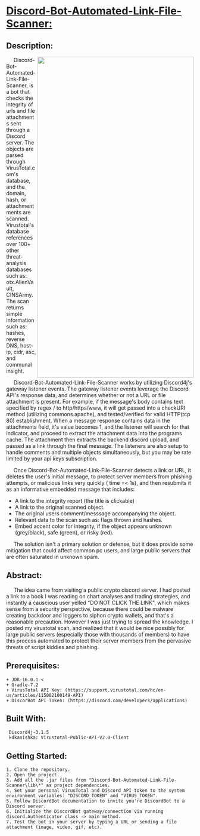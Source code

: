 <!---
Alexander Funai
https://alexanderfunai.com
July 07, 2021
DBS
-->



# <u> Discord-Bot-Automated-Link-File-Scanner: </u> 



## Description:
<img align="right" width="420" height="860" src="https://user-images.githubusercontent.com/79816891/136109263-c720f9a4-aca1-416e-8411-5d7ba68a04c9.png">

&nbsp;&nbsp;&nbsp;&nbsp; 
Discord-Bot-Automated-Link-File-Scanner, is a bot that checks the integrity of urls and file attachments sent through a Discord server. The objects are parsed through VirusTotal.com's database, and the domain, hash, or attachmentments are scanned. Virustotal's database references over 100+ other threat-analysis databases such as: otx.AlienVault, CINSArmy. The scan returns simple information such as: hashes, reverse DNS, host-ip, cidr, asc, and communal insight.

&nbsp;&nbsp;&nbsp;&nbsp; 
Discord-Bot-Automated-Link-File-Scanner works by utilizing Discord4j's gateway listener events. The gateway listener events leverage the Discord API's response data, and determines whether or not a URL or file attachment is present. For example, if the message's body contains text specified by regex / to http/https/www, it will get passed into a checkURI method (utilizing commons.apache), and tested/verified for valid HTTP(tcp 80) establishment. When a message response contains data in the attachments field, it's value becomes 1, and the listener will search for that indicator, and proceed to extract the attachment data into the programs cache. The attachment then extracts the backend discord upload, and passed as a link through the final message. The listeners are also setup to handle comments and multiple objects simultaneously, but you may be rate limited by your api keys subscription.

&nbsp;&nbsp;&nbsp;&nbsp; 
Once Discord-Bot-Automated-Link-File-Scanner detects a link or URL, it deletes the user's initial message, to protect server members from phishing attempts, or malicious links  very quickly ( time =< 1s), and then resubmits it as an informative embedded message that includes:
+ A link to the integrity report (the title is clickable)
+ A link to the original scanned object.
+ The original users comment/messsage accompanying the object.
+ Relevant data to the scan such as: flags thrown and hashes.
+ Embed accent color for integrity, if the object appears unknown (grey/black), safe (green), or risky (red).

&nbsp;&nbsp;&nbsp;&nbsp; 
The solution isn't a primary solution or defense, but it does provide some mitigation that could affect common pc users, and large public servers that are often saturated in unknown spam.

## Abstract:
&nbsp;&nbsp;&nbsp;&nbsp; 
The idea came from visiting a public crypto discord server. I had posted a link to a book I was reading on chart analyses and trading strategies, and instantly a causcious user yelled "DO NOT CLICK THE LINK", which makes sense from a security perspective, because there could be malware creating backdoor and loggers to siphon crypto wallets, and that's a reasonable precaution. However I was just trying to spread the knowledge. I posted my virustotal scan, and realized that it would be nice possibly for large public servers (especially those with thousands of members) to have this process automated to protect their server members from the pervasive threats of script kiddies and phishing.

## Prerequisites:
```
+ JDK-16.0.1 < 
+ Gradle-7.2
+ VirusTotal API Key: (https://support.virustotal.com/hc/en-us/articles/115002100149-API)
+ DiscorBot API Token: (https://discord.com/developers/applications)
```

## Built With:
```
 Discord4j-3.1.5
 kdkanishka: Virustotal-Public-API-V2.0-Client
```

## Getting Started:
```![example](https://user-images.githubusercontent.com/79816891/136109243-4c4a2fe7-4fcf-48b8-b2b6-4af3b4c2ffdc.png)
1. Clone the repository.
2. Open the project.
3. Add all the .jar files from "Discord-Bot-Automated-Link-File-Scanner\lib\*" as project dependencies.
4. Set your personal VirusTotal and Discord API token to the system environment variables: "DISCORD_TOKEN" and "VIRUS_TOKEN".
5. Follow DiscordBot documentation to invite you're DiscordBot to a Discord server.
6. Initialize the DiscordBot gateway/connection via running discord.Authenticator class -> main method.
7. Test the bot in your server by typing a URL or sending a file attachment (image, video, gif, etc).
```

